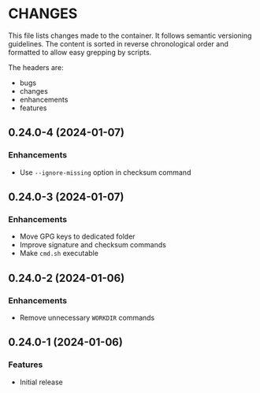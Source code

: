 # CHANGES

This file lists changes made to the container. It follows semantic versioning
guidelines. The content is sorted in reverse chronological order and formatted
to allow easy grepping by scripts.

The headers are:
- bugs
- changes
- enhancements
- features

## 0.24.0-4 (2024-01-07)

### Enhancements

- Use `--ignore-missing` option in checksum command

## 0.24.0-3 (2024-01-07)

### Enhancements

- Move GPG keys to dedicated folder
- Improve signature and checksum commands
- Make `cmd.sh` executable

## 0.24.0-2 (2024-01-06)

### Enhancements

- Remove unnecessary `WORKDIR` commands

## 0.24.0-1 (2024-01-06)

### Features

- Initial release
